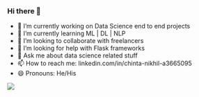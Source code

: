 ### Hi there 👋

- 🔭 I’m currently working on Data Science end to end projects
- 🌱 I’m currently learning ML | DL | NLP
- 👯 I’m looking to collaborate with freelancers
- 🤔 I’m looking for help with Flask frameworks
- 💬 Ask me about data science related stuff
- 📫 How to reach me: linkedin.com/in/chinta-nikhil-a3665095
- 😄 Pronouns: He/His

<img src="https://github-readme-stats.vercel.app/api?username=git-nikh&&show_icons=true&title_color=ffffff&icon_color=bb2acf&text_color=daf7dc&bg_color=151515">
